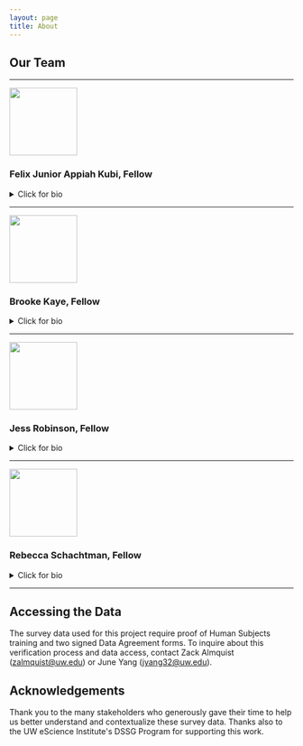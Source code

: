```yaml
---
layout: page
title: About
---
```



## Our Team 
  
---
<img src="https://escience.washington.edu/wp-content/uploads/2024/06/wm_asrm_photos_23_85-1.jpg" width="120" height="120"> 

### **Felix Junior Appiah Kubi, Fellow**

<details>
<summary>Click for bio</summary>

Felix is a dedicated scholar and data scientist with a passion for leveraging statistical methodologies to drive societal advancement. Born in Ghana, Felix earned his undergraduate degree in Statistics from the Kwame Nkrumah University of Science and Technology before pursuing a Master of Philosophy in Statistics at the University of Ghana. Currently a Ph.D. Candidate in Applied Statistics and Research Methods at the University of Northern Colorado, his research focuses on adaptive leveraged causal inference. With practical experience as a Data Scientist and Senior Research Consultant, Felix is equipped with expertise in data analysis, research methodology, and project management. With a deep-rooted passion for data science, Felix’s academic and professional interests lie in applying advanced machine learning techniques and artificial intelligence to address complex societal issues.

</details>

---

<img src="https://escience.washington.edu/wp-content/uploads/2024/06/Brooke-Kaye.jpg" width="120" height="120">

### **Brooke Kaye, Fellow**

<details>
<summary>Click for bio</summary>
  
Brooke grew up in North Dakota and received a bachelor’s degree in natural resources and applied ecology from Cornell University. Brooke’s early career focus was on climate and biogeochemical cycling in arctic ecosystems and the Olympic Peninsula. Brooke later served as a Peace Corps volunteer in Panama with a focus on environmental education and sustainable agriculture. For the past decade, Brooke has been deeply involved in local agriculture and food advocacy, working as an organic farmer, nutrition educator, and local food advocate. While running her own organic vegetable farm, Brooke partnered with the Oregon Food Bank to get more produce into the emergency food system. Brooke is currently pursuing a Master of Science in Data Analytics through Oregon State University.

</details>

---

<img src="https://escience.washington.edu/wp-content/uploads/2024/06/headshot_1.jpg" width="120" height="120">

### **Jess Robinson, Fellow**

<details>
<summary>Click for bio</summary>

Jess Robinson is a PhD student in Sociology at Columbia University and an incoming JD student and Furman Academic Scholar at New York University. As a mixed-methods researcher, Jess studies criminal-legal institutions such as policing and prisons, the politics of science and technology, and social networks. Before graduate school, Jess worked as a Senior Data Analyst at CORNERS: The Center for Neighborhood Engaged Research & Science, where she partnered with community violence intervention practitioners to collaboratively develop new tools, dashboards, and visualizations using geospatial and social network analysis to support their work.

</details>

---

<img src="https://escience.washington.edu/wp-content/uploads/2024/06/RS-headshot-cropped.jpg" width="120" height="120">

### **Rebecca Schachtman, Fellow**

<details>
<summary>Click for bio</summary>

Rebecca is a PhD candidate in Social Psychology at the University of Washington. Her work employs experimental methods to examine biases in responses to and perceptions of women’s sexual harassment. Prior to graduate school, she received her B.A. in Psychology from Lawrence University and then worked as a Research Assistant. In her role at the Centre for Evidence and Implementation, she primarily supported evidence synthesis projects on interventions aimed to improve outcomes social and educational outcomes for vulnerable groups of children (e.g., in out-of-home care, pre-school-aged, etc.). At the Centre for Workplace Leadership, she conducted quantitative and qualitative analyses based on survey data, translating these findings into training materials and strategic plans for partner organizations interested in understanding and improving their workplace cultures. 

</details>

---

## Accessing the Data

The survey data used for this project require proof of Human Subjects training and two signed Data Agreement forms. To inquire about this verification process and data access, contact Zack Almquist (<zalmquist@uw.edu>) or June Yang (<jyang32@uw.edu>).

## Acknowledgements

Thank you to the many stakeholders who generously gave their time to help us better understand and contextualize these survey data. Thanks also to the UW eScience Institute's DSSG Program for supporting this work.

